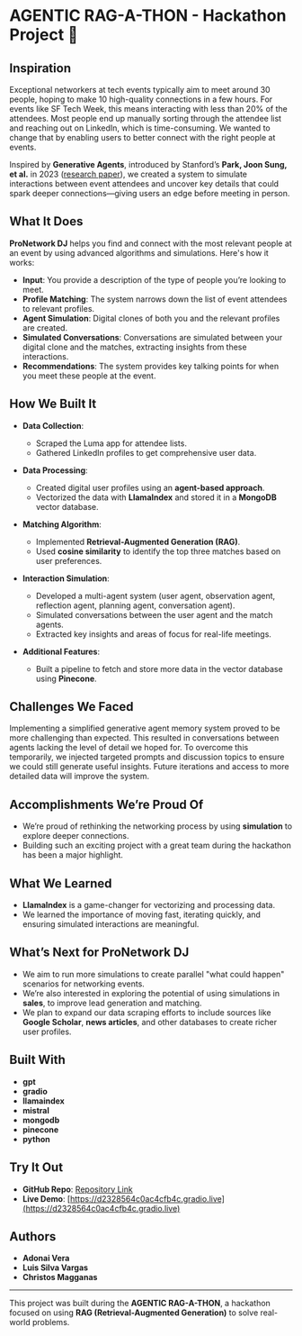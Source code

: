 # AGENTIC RAG-A-THON - Hackathon Project 🚀

## Inspiration
Exceptional networkers at tech events typically aim to meet around 30 people, hoping to make 10 high-quality connections in a few hours. For events like SF Tech Week, this means interacting with less than 20% of the attendees. Most people end up manually sorting through the attendee list and reaching out on LinkedIn, which is time-consuming. We wanted to change that by enabling users to better connect with the right people at events.

Inspired by **Generative Agents**, introduced by Stanford’s **Park, Joon Sung, et al.** in 2023 ([research paper](https://arxiv.org/abs/2304.03442)), we created a system to simulate interactions between event attendees and uncover key details that could spark deeper connections—giving users an edge before meeting in person.

## What It Does
**ProNetwork DJ** helps you find and connect with the most relevant people at an event by using advanced algorithms and simulations. Here's how it works:

- **Input**: You provide a description of the type of people you’re looking to meet.
- **Profile Matching**: The system narrows down the list of event attendees to relevant profiles.
- **Agent Simulation**: Digital clones of both you and the relevant profiles are created.
- **Simulated Conversations**: Conversations are simulated between your digital clone and the matches, extracting insights from these interactions.
- **Recommendations**: The system provides key talking points for when you meet these people at the event.

## How We Built It

- **Data Collection**:
  - Scraped the Luma app for attendee lists.
  - Gathered LinkedIn profiles to get comprehensive user data.

- **Data Processing**:
  - Created digital user profiles using an **agent-based approach**.
  - Vectorized the data with **LlamaIndex** and stored it in a **MongoDB** vector database.

- **Matching Algorithm**:
  - Implemented **Retrieval-Augmented Generation (RAG)**.
  - Used **cosine similarity** to identify the top three matches based on user preferences.

- **Interaction Simulation**:
  - Developed a multi-agent system (user agent, observation agent, reflection agent, planning agent, conversation agent).
  - Simulated conversations between the user agent and the match agents.
  - Extracted key insights and areas of focus for real-life meetings.

- **Additional Features**:
  - Built a pipeline to fetch and store more data in the vector database using **Pinecone**.

## Challenges We Faced
Implementing a simplified generative agent memory system proved to be more challenging than expected. This resulted in conversations between agents lacking the level of detail we hoped for. To overcome this temporarily, we injected targeted prompts and discussion topics to ensure we could still generate useful insights. Future iterations and access to more detailed data will improve the system.

## Accomplishments We’re Proud Of
- We’re proud of rethinking the networking process by using **simulation** to explore deeper connections.
- Building such an exciting project with a great team during the hackathon has been a major highlight.

## What We Learned
- **LlamaIndex** is a game-changer for vectorizing and processing data.
- We learned the importance of moving fast, iterating quickly, and ensuring simulated interactions are meaningful.

## What’s Next for ProNetwork DJ
- We aim to run more simulations to create parallel "what could happen" scenarios for networking events.
- We’re also interested in exploring the potential of using simulations in **sales**, to improve lead generation and matching.
- We plan to expand our data scraping efforts to include sources like **Google Scholar**, **news articles**, and other databases to create richer user profiles.

## Built With
- **gpt**
- **gradio**
- **llamaindex**
- **mistral**
- **mongodb**
- **pinecone**
- **python**

## Try It Out
- **GitHub Repo**: [Repository Link](#)
- **Live Demo**: [https://d2328564c0ac4cfb4c.gradio.live](https://d2328564c0ac4cfb4c.gradio.live)

## Authors
- **Adonai Vera**
- **Luis Silva Vargas**
- **Christos Magganas**

---

This project was built during the **AGENTIC RAG-A-THON**, a hackathon focused on using **RAG (Retrieval-Augmented Generation)** to solve real-world problems.